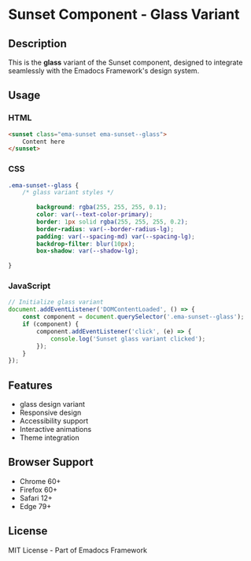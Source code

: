 # Sunset Component - Glass Variant

## Description
This is the **glass** variant of the Sunset component, designed to integrate seamlessly with the Emadocs Framework's design system.

## Usage

### HTML
```html
<sunset class="ema-sunset ema-sunset--glass">
    Content here
</sunset>
```

### CSS
```css
.ema-sunset--glass {
    /* glass variant styles */
    
        background: rgba(255, 255, 255, 0.1);
        color: var(--text-color-primary);
        border: 1px solid rgba(255, 255, 255, 0.2);
        border-radius: var(--border-radius-lg);
        padding: var(--spacing-md) var(--spacing-lg);
        backdrop-filter: blur(10px);
        box-shadow: var(--shadow-lg);
    
}
```

### JavaScript
```javascript
// Initialize glass variant
document.addEventListener('DOMContentLoaded', () => {
    const component = document.querySelector('.ema-sunset--glass');
    if (component) {
        component.addEventListener('click', (e) => {
            console.log('Sunset glass variant clicked');
        });
    }
});
```

## Features
- glass design variant
- Responsive design
- Accessibility support
- Interactive animations
- Theme integration

## Browser Support
- Chrome 60+
- Firefox 60+
- Safari 12+
- Edge 79+

## License
MIT License - Part of Emadocs Framework

